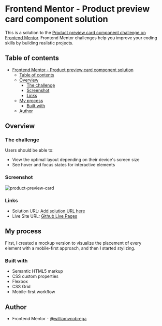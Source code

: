 # Frontend Mentor - Product preview card component solution

This is a solution to the [Product preview card component challenge on Frontend Mentor](https://www.frontendmentor.io/challenges/product-preview-card-component-GO7UmttRfa). Frontend Mentor challenges help you improve your coding skills by building realistic projects. 

## Table of contents

- [Frontend Mentor - Product preview card component solution](#frontend-mentor---product-preview-card-component-solution)
  - [Table of contents](#table-of-contents)
  - [Overview](#overview)
    - [The challenge](#the-challenge)
    - [Screenshot](#screenshot)
    - [Links](#links)
  - [My process](#my-process)
    - [Built with](#built-with)
  - [Author](#author)

## Overview

### The challenge

Users should be able to:

- View the optimal layout depending on their device's screen size
- See hover and focus states for interactive elements

### Screenshot
![product-preview-card](https://github.com/williamvnobrega/frontendmentor-product-preview-card/assets/108727812/de08de74-949b-49c2-96a6-9ff78b784fff)

### Links

- Solution URL: [Add solution URL here](https://your-solution-url.com)
- Live Site URL: [Github Live Pages](https://williamvnobrega.github.io/frontendmentor-product-preview-card/)

## My process

First, I created a mockup version to visualize the placement of every element with a mobile-first approach, and then I started stylizing.

### Built with

- Semantic HTML5 markup
- CSS custom properties
- Flexbox
- CSS Grid
- Mobile-first workflow

## Author

- Frontend Mentor - [@williamvnobrega](https://www.frontendmentor.io/profile/williamvnobrega)
